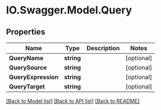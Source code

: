 # IO.Swagger.Model.Query
## Properties

Name | Type | Description | Notes
------------ | ------------- | ------------- | -------------
**QueryName** | **string** |  | [optional] 
**QuerySource** | **string** |  | [optional] 
**QueryExpression** | **string** |  | [optional] 
**QueryTarget** | **string** |  | [optional] 

[[Back to Model list]](../README.md#documentation-for-models) [[Back to API list]](../README.md#documentation-for-api-endpoints) [[Back to README]](../README.md)

